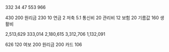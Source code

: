 332
34
47
553
966

430
200 원리금
230
10 연금
2 저축
5.1 통신비
20 관리비
12 보험
20 기름값
160 생활비

2,513,629
333,014
2,180,615
3,312,706
1,132,091

626
120 여보
200 원리금
200 카드
106